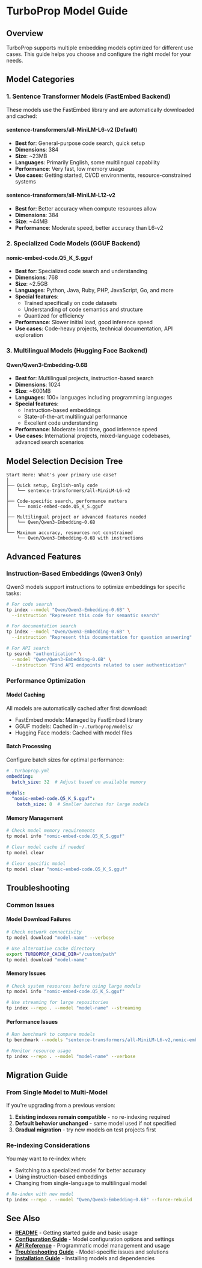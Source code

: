 # TurboProp Model Guide

## Overview

TurboProp supports multiple embedding models optimized for different use cases. This guide helps you choose and configure the right model for your needs.

## Model Categories

### 1. Sentence Transformer Models (FastEmbed Backend)

These models use the FastEmbed library and are automatically downloaded and cached:

#### sentence-transformers/all-MiniLM-L6-v2 (Default)
- **Best for**: General-purpose code search, quick setup
- **Dimensions**: 384
- **Size**: ~23MB
- **Languages**: Primarily English, some multilingual capability
- **Performance**: Very fast, low memory usage
- **Use cases**: Getting started, CI/CD environments, resource-constrained systems

#### sentence-transformers/all-MiniLM-L12-v2
- **Best for**: Better accuracy when compute resources allow
- **Dimensions**: 384  
- **Size**: ~44MB
- **Performance**: Moderate speed, better accuracy than L6-v2

### 2. Specialized Code Models (GGUF Backend)

#### nomic-embed-code.Q5_K_S.gguf
- **Best for**: Specialized code search and understanding
- **Dimensions**: 768
- **Size**: ~2.5GB
- **Languages**: Python, Java, Ruby, PHP, JavaScript, Go, and more
- **Special features**:
  - Trained specifically on code datasets
  - Understanding of code semantics and structure
  - Quantized for efficiency
- **Performance**: Slower initial load, good inference speed
- **Use cases**: Code-heavy projects, technical documentation, API exploration

### 3. Multilingual Models (Hugging Face Backend)

#### Qwen/Qwen3-Embedding-0.6B
- **Best for**: Multilingual projects, instruction-based search
- **Dimensions**: 1024
- **Size**: ~600MB
- **Languages**: 100+ languages including programming languages
- **Special features**:
  - Instruction-based embeddings
  - State-of-the-art multilingual performance
  - Excellent code understanding
- **Performance**: Moderate load time, good inference speed
- **Use cases**: International projects, mixed-language codebases, advanced search scenarios

## Model Selection Decision Tree

```
Start Here: What's your primary use case?
│
├── Quick setup, English-only code
│   └── sentence-transformers/all-MiniLM-L6-v2
│
├── Code-specific search, performance matters
│   └── nomic-embed-code.Q5_K_S.gguf
│
├── Multilingual project or advanced features needed
│   └── Qwen/Qwen3-Embedding-0.6B
│
└── Maximum accuracy, resources not constrained
    └── Qwen/Qwen3-Embedding-0.6B with instructions
```

## Advanced Features

### Instruction-Based Embeddings (Qwen3 Only)

Qwen3 models support instructions to optimize embeddings for specific tasks:

```bash
# For code search
tp index --model "Qwen/Qwen3-Embedding-0.6B" \
  --instruction "Represent this code for semantic search"

# For documentation search  
tp index --model "Qwen/Qwen3-Embedding-0.6B" \
  --instruction "Represent this documentation for question answering"

# For API search
tp search "authentication" \
  --model "Qwen/Qwen3-Embedding-0.6B" \
  --instruction "Find API endpoints related to user authentication"
```

### Performance Optimization

#### Model Caching
All models are automatically cached after first download:
- FastEmbed models: Managed by FastEmbed library
- GGUF models: Cached in `~/.turboprop/models/`
- Hugging Face models: Cached with model files

#### Batch Processing
Configure batch sizes for optimal performance:
```yaml
# .turboprop.yml
embedding:
  batch_size: 32  # Adjust based on available memory
  
models:
  "nomic-embed-code.Q5_K_S.gguf":
    batch_size: 8  # Smaller batches for large models
```

#### Memory Management
```bash
# Check model memory requirements
tp model info "nomic-embed-code.Q5_K_S.gguf"

# Clear model cache if needed
tp model clear

# Clear specific model
tp model clear "nomic-embed-code.Q5_K_S.gguf"
```

## Troubleshooting

### Common Issues

#### Model Download Failures
```bash
# Check network connectivity
tp model download "model-name" --verbose

# Use alternative cache directory
export TURBOPROP_CACHE_DIR="/custom/path"
tp model download "model-name"
```

#### Memory Issues
```bash
# Check system resources before using large models
tp model info "nomic-embed-code.Q5_K_S.gguf"

# Use streaming for large repositories
tp index --repo . --model "model-name" --streaming
```

#### Performance Issues
```bash
# Run benchmark to compare models
tp benchmark --models "sentence-transformers/all-MiniLM-L6-v2,nomic-embed-code.Q5_K_S.gguf"

# Monitor resource usage
tp index --repo . --model "model-name" --verbose
```

## Migration Guide

### From Single Model to Multi-Model

If you're upgrading from a previous version:

1. **Existing indexes remain compatible** - no re-indexing required
2. **Default behavior unchanged** - same model used if not specified
3. **Gradual migration** - try new models on test projects first

### Re-indexing Considerations

You may want to re-index when:
- Switching to a specialized model for better accuracy
- Using instruction-based embeddings
- Changing from single-language to multilingual model

```bash
# Re-index with new model
tp index --repo . --model "Qwen/Qwen3-Embedding-0.6B" --force-rebuild
```

## See Also

- **[README](README.md)** - Getting started guide and basic usage
- **[Configuration Guide](CONFIGURATION.md)** - Model configuration options and settings
- **[API Reference](docs/API.md)** - Programmatic model management and usage
- **[Troubleshooting Guide](TROUBLESHOOTING.md)** - Model-specific issues and solutions
- **[Installation Guide](INSTALLATION.md)** - Installing models and dependencies